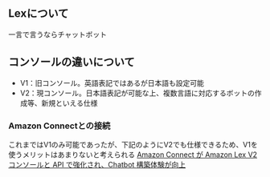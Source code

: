 ## Lexについて
一言で言うならチャットボット

## コンソールの違いについて
 - V1：旧コンソール。英語表記ではあるが日本語も設定可能
 - V2：現コンソール。日本語表記が可能な上、複数言語に対応するボットの作成等、新規といえる仕様

### Amazon Connectとの接続
これまではV1のみ可能であったが、下記のようにV2でも仕様できるため、V1を使うメリットはあまりないと考えられる
[Amazon Connect が Amazon Lex V2 コンソールと API で強化され、Chatbot 構築体験が向上](https://aws.amazon.com/jp/about-aws/whats-new/2021/08/amazon-connect-amazon-lex-v2-console-apis/)
